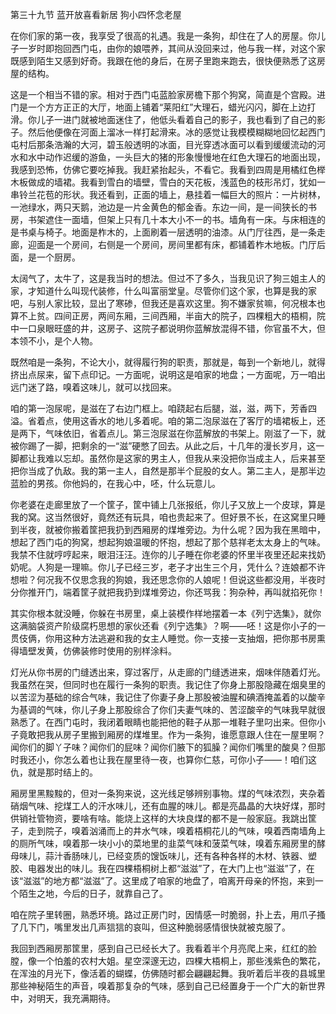 第三十九节 蓝开放喜看新居 狗小四怀念老屋

在你们家的第一夜，我享受了很高的礼遇。我是一条狗，却住在了人的房屋。你儿子一岁时即抱回西门屯，由你的娘喂养，其间从没回来过，他与我一样，对这个家既感到陌生又感到好奇。我跟在他的身后，在房子里跑来跑去，很快便熟悉了这房屋的结构。

这是一个相当不错的家。相对于西门屯蓝脸家房檐下那个狗窝，简直是个宫殿。进门是一个方方正正的大厅，地面上铺着“莱阳红”大理石，蜡光闪闪，脚在上边打滑。你儿子一进门就被地面迷住了，他低头看着自己的影子，我也看到了自己的影子。然后他便像在河面上溜冰一样打起滑来。冰的感觉让我模模糊糊地回忆起西门屯村后那条浩瀚的大河，碧玉般透明的冰面，目光穿透冰面可以看到缓缓流动的河水和水中动作迟缓的游鱼，一头巨大的猪的形象慢慢地在红色大理石的地面出现，我感到恐怖，仿佛它要吃掉我。我赶紧抬起头，不看它。我看到四周是用橘红色榉木板做成的墙裙。我看到雪白的墙壁，雪白的天花板，浅蓝色的枝形吊灯，犹如一串铃兰花苞的形状。我还看到，正面的墙上，悬挂着一幅巨大的照片：一片树林，一池绿水，两只天鹅，池边是一片金黄色的郁金香。东边一间，是一间狭长的书房，书架遮住一面墙，但架上只有几十本大小不一的书。墙角有一床。与床相连的是书桌与椅子。地面是柞木的，上面刷着一层透明的油漆。从门厅往西，是一条走廊，迎面是一个房间，右侧是一个房间，房间里都有床，都铺着柞木地板。门厅后面，是一个厨房。

太阔气了，太牛了，这是我当时的想法。但过不了多久，当我见识了狗三姐主人的家，才知道什么叫现代装修，什么叫富丽堂皇。尽管你们这个家，也算是我的家吧，与别人家比较，显出了寒碜，但我还是喜欢这里。狗不嫌家贫嘛，何况根本也算不上贫。四间正房，两间东厢，三间西厢，半亩大的院子，四棵粗大的梧桐，院中一口泉眼旺盛的井，这房子、这院子都说明你蓝解放混得不错，你官虽不大，但本领不小，是个人物。

既然咱是一条狗，不论大小，就得履行狗的职责，那就是，每到一个新地儿，就得挤出点尿来，留下点印记。一方面呢，说明这是咱家的地盘；一方面呢，万一咱出远门迷了路，嗅着这味儿，就可以找回来。

咱的第一泡尿呢，是滋在了右边门框上。咱跷起右后腿，滋，滋，两下，芳香四溢。省着点，使用这香水的地儿多着呢。咱的第二泡尿滋在了客厅的墙裙板上，还是两下，气味依旧，省着点儿。第三泡尿滋在你蓝解放的书架上。刚滋了一下，就被你踢了一脚，把剩余的一“滋”硬憋了回去。从此之后，十几年的漫长岁月，这一脚都让我难以忘却。虽然你是这家的男主人，但我从来没把你当成主人，后来甚至把你当成了仇敌。我的第一主人，自然是那半个屁股的女人。第二主人，是那半边蓝脸的男孩。你他妈的，在我心中，呸，什么玩意儿。

你老婆在走廊里放了一个筐子，筐中铺上几张报纸，你儿子又放上一个皮球，算是我的窝。这当然很好，竟然还有玩具，咱也贵起来了。但好景不长，在这窝里只睡到半夜，就被你搬着筐把我扔到西厢房的煤堆旁边。为什么呢？因为我在黑暗中，想起了西门屯的狗窝，想起狗娘温暖的怀抱，想起了那个慈祥老太太身上的气味。我禁不住就哼哼起来，眼泪汪汪。连你的儿子睡在你老婆的怀里半夜里还起来找奶奶呢。人狗是一理嘛。你儿子已经三岁，老子才出生三个月，凭什么？连娘都不许想啦？何况我不仅思念我的狗娘，我还思念你的人娘呢！但说这些都没用，半夜时分你推开门，端着筐子就把我扔到煤堆旁边，你还骂我：狗杂种，再叫就掐死你！

其实你根本就没睡，你躲在书房里，桌上装模作样地摆着一本《列宁选集》，就你这满脑袋资产阶级腐朽思想的家伙还看《列宁选集》？啊——呸！这是你小子的一贯伎俩，你用这种方法逃避和我的女主人睡觉。你一支接一支抽烟，把你那书房熏得墙壁发黄，仿佛装修时使用的别样涂料。

灯光从你书房的门缝透出来，穿过客厅，从走廊的门缝透进来，烟味伴随着灯光。我虽然在哭，但同时也在履行一条狗的职责。我记住了你身上那股隐藏在烟臭里的以苦涩为基础的综合气味，我记住了你妻子身上那股被油腥和碘酒掩盖着的以酸辛为基调的气味，你儿子身上那股综合了你们夫妻气味的、苦涩酸辛的气味我早就很熟悉了。在西门屯时，我闭着眼睛也能把他的鞋子从那一堆鞋子里叼出来。但你小子竟敢把我从房子里搬到厢房的煤堆里。作为一条狗，谁愿意跟人住在一屋里啊？闻你们的脚丫子味？闻你们的屁味？闻你们腋下的狐臊？闻你们嘴里的酸臭？但那时我还小，你怎么着也让我在屋里待一夜，也算你仁慈，可你小子——！咱们这仇，就是那时结上的。

厢房里黑黢黢的，但对一条狗来说，这光线足够辨别事物。煤的气味浓烈，夹杂着硝烟气味、挖煤工人的汗水味儿，还有血腥的味儿。都是亮晶晶的大块好煤，那时供销社管物资，要啥有啥。能烧上这样的大块良煤的都不是一般家庭。我跳出筐子，走到院子，嗅着汹涌而上的井水气味，嗅着梧桐花儿的气味，嗅着西南墙角上的厕所气味，嗅着那一块小小的菜地里的韭菜气味和菠菜气味，嗅着东厢房里的酵母味儿，蒜汁香肠味儿，已经变质的馊饭味儿，还有各种各样的木材、铁器、塑胶、电器发出的味儿。我在四棵梧桐树上都“滋滋”了，在大门上也“滋滋”了，在该“滋滋”的地方都“滋滋”了。这里成了咱家的地盘了，咱离开母亲的怀抱，来到一个陌生之地，今后的日子，就靠自己了。

咱在院子里转圈，熟悉环境。路过正房门时，因情感一时脆弱，扑上去，用爪子搔了几下门，嘴里发出几声狺狺的哀叫，但这种脆弱感情很快就被克服了。

我回到西厢房那筐里，感到自己已经长大了。我看着半个月亮爬上来，红红的脸膛，像一个怕羞的农村大姐。星空深邃无边，四棵大梧桐上，那些浅紫色的繁花，在浑浊的月光下，像活着的蝴蝶，仿佛随时都会翩翩起舞。我听着后半夜的县城里那些神秘陌生的声音，嗅着那复杂的气味，感到自己已经置身于一个广大的新世界中，对明天，我充满期待。